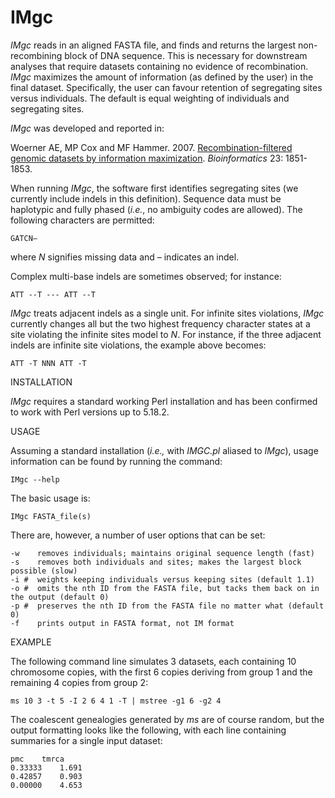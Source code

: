 # IMgc

*IMgc* reads in an aligned FASTA file, and finds and returns the largest non-recombining block of DNA sequence. This is necessary for downstream analyses that require datasets containing no evidence of recombination. *IMgc* maximizes the amount of information (as defined by the user) in the final dataset. Specifically, the user can favour retention of segregating sites versus individuals. The default is equal weighting of individuals and segregating sites.

*IMgc* was developed and reported in:

Woerner AE, MP Cox and MF Hammer. 2007. [Recombination-filtered genomic datasets by information maximization](https://doi.org/10.1093/bioinformatics/btm253). *Bioinformatics* 23: 1851-1853.

When running *IMgc*, the software first identifies segregating sites (we currently include indels in this definition). Sequence data must be haplotypic and fully phased (*i.e.*, no ambiguity codes are allowed). The following characters are permitted:

```
GATCN–
```

where *N* signifies missing data and – indicates an indel.

Complex multi-base indels are sometimes observed; for instance:

```
ATT --T --- ATT --T
```

*IMgc* treats adjacent indels as a single unit.  For infinite sites violations, *IMgc* currently changes all but the two highest frequency character states at a site violating the infinite sites model to *N*. For instance, if the three adjacent indels are infinite site violations, the example above becomes:

```
ATT -T NNN ATT -T
```


INSTALLATION

*IMgc* requires a standard working Perl installation and has been confirmed to work with Perl versions up to 5.18.2.


USAGE

Assuming a standard installation (*i.e.,* with *IMGC.pl* aliased to *IMgc*), usage information can be found by running the command:

```
IMgc --help
```

The basic usage is:

```
IMgc FASTA_file(s)
```

There are, however, a number of user options that can be set:

```
-w    removes individuals; maintains original sequence length (fast)
-s    removes both individuals and sites; makes the largest block possible (slow)
-i #  weights keeping individuals versus keeping sites (default 1.1)
-o #  omits the nth ID from the FASTA file, but tacks them back on in the output (default 0)
-p #  preserves the nth ID from the FASTA file no matter what (default 0)
-f    prints output in FASTA format, not IM format
```


EXAMPLE






The following command line simulates 3 datasets, each containing 10 chromosome copies, with the first 6 copies deriving from group 1 and the remaining 4 copies from group 2:

```
ms 10 3 -t 5 -I 2 6 4 1 -T | mstree -g1 6 -g2 4
```

The coalescent genealogies generated by *ms* are of course random, but the output formatting looks like the following, with each line containing summaries for a single input dataset:

```
pmc    tmrca
0.33333    1.691
0.42857    0.903
0.00000    4.653
```
